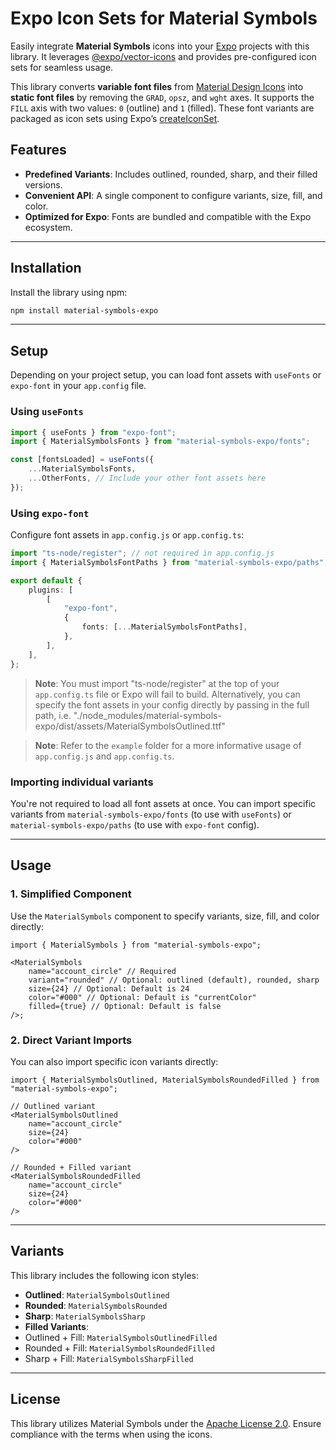 # Expo Icon Sets for Material Symbols

Easily integrate **Material Symbols** icons into your [Expo](https://expo.dev) projects with this library. It
leverages [@expo/vector-icons](https://docs.expo.dev/guides/icons/#expovector-icons) and provides pre-configured icon
sets for seamless usage.

This library converts **variable font files**
from [Material Design Icons](https://github.com/google/material-design-icons) into **static font files** by removing the
`GRAD`, `opsz`, and `wght` axes. It supports the `FILL` axis with two values: `0` (outline) and `1` (filled). These font
variants are packaged as icon sets using Expo’s [createIconSet](https://docs.expo.dev/guides/icons/#createiconset).

## Features

- **Predefined Variants**: Includes outlined, rounded, sharp, and their filled versions.
- **Convenient API**: A single component to configure variants, size, fill, and color.
- **Optimized for Expo**: Fonts are bundled and compatible with the Expo ecosystem.

---

## Installation

Install the library using npm:

```bash
npm install material-symbols-expo
```

---

## Setup

Depending on your project setup, you can load font assets with `useFonts` or `expo-font` in your `app.config`
file.

### Using `useFonts`

```typescript
import { useFonts } from "expo-font";
import { MaterialSymbolsFonts } from "material-symbols-expo/fonts";

const [fontsLoaded] = useFonts({
	...MaterialSymbolsFonts,
	...OtherFonts, // Include your other font assets here
});
```

### Using `expo-font`

Configure font assets in `app.config.js` or `app.config.ts`:

```typescript
import "ts-node/register"; // not required in app.config.js
import { MaterialSymbolsFontPaths } from "material-symbols-expo/paths";

export default {
	plugins: [
		[
			"expo-font",
			{
				fonts: [...MaterialSymbolsFontPaths],
			},
		],
	],
};
```

> **Note**: You must import "ts-node/register" at the top of your `app.config.ts` file or Expo will fail to build. Alternatively, you can specify the font assets in your config directly by passing in the full path, i.e. "./node_modules/material-symbols-expo/dist/assets/MaterialSymbolsOutlined.ttf"

> **Note**: Refer to the `example` folder for a more informative usage of `app.config.js` and `app.config.ts`.

### Importing individual variants

You're not required to load all font assets at once. You can import specific variants from `material-symbols-expo/fonts` (to use with `useFonts`) or `material-symbols-expo/paths` (to use with `expo-font` config).

---

## Usage

### 1. Simplified Component

Use the `MaterialSymbols` component to specify variants, size, fill, and color directly:

```tsx
import { MaterialSymbols } from "material-symbols-expo";

<MaterialSymbols
	name="account_circle" // Required
	variant="rounded" // Optional: outlined (default), rounded, sharp
	size={24} // Optional: Default is 24
	color="#000" // Optional: Default is "currentColor"
	filled={true} // Optional: Default is false
/>;
```

### 2. Direct Variant Imports

You can also import specific icon variants directly:

```tsx
import { MaterialSymbolsOutlined, MaterialSymbolsRoundedFilled } from "material-symbols-expo";

// Outlined variant
<MaterialSymbolsOutlined
	name="account_circle"
	size={24}
	color="#000"
/>

// Rounded + Filled variant
<MaterialSymbolsRoundedFilled
	name="account_circle"
	size={24}
	color="#000"
/>
```

---

## Variants

This library includes the following icon styles:

- **Outlined**: `MaterialSymbolsOutlined`
- **Rounded**: `MaterialSymbolsRounded`
- **Sharp**: `MaterialSymbolsSharp`
- **Filled Variants**:
- Outlined + Fill: `MaterialSymbolsOutlinedFilled`
- Rounded + Fill: `MaterialSymbolsRoundedFilled`
- Sharp + Fill: `MaterialSymbolsSharpFilled`

---

## License

This library utilizes Material Symbols under
the [Apache License 2.0](https://github.com/google/material-design-icons/blob/master/LICENSE). Ensure compliance with
the terms when using the icons.
